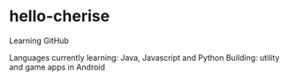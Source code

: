# hello-cherise
Learning GitHub

Languages currently learning: Java, Javascript and Python
Building: utility and game apps in Android
